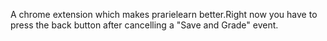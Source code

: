 A chrome extension which makes prarielearn better.Right now you have to press the back button after cancelling a "Save and Grade" event.

